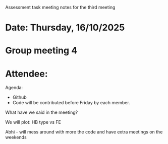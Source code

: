 Assessment task meeting notes for the third meeting
# Date: Thursday, 16/10/2025
# Group meeting 4
# Attendee:

Agenda:
- Github
- Code will be contributed before Friday by each member.

What have we said in the meeting?

We will plot: 
HB type vs FE 

Abhi - will mess around with more the code and have extra meetings on the weekends
